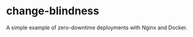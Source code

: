 change-blindness
================

A simple example of zero-downtime deployments with Nginx and Docker.
